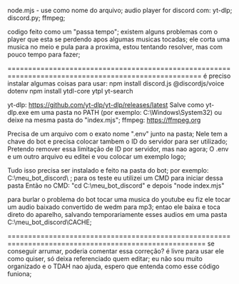 node.mjs - use como nome do arquivo;
audio player for discord com: yt-dlp; discord.py; ffmpeg;

codigo feito como um "passa tempo";
existem alguns problemas com o player que esta se perdendo apos algumas musicas tocadas;
ele corta uma musica no meio e pula para a proxima, estou tentando resolver, mas com pouco tempo para fazer;

=====================================================================================================
é preciso instalar algumas coisas para usar:
npm install discord.js @discordjs/voice dotenv
npm install ytdl-core ytpl yt-search

yt-dlp: https://github.com/yt-dlp/yt-dlp/releases/latest
Salve como yt-dlp.exe em uma pasta no PATH (por exemplo: C:\Windows\System32) 
ou deixe na mesma pasta do "index.mjs";
ffmpeg: https://ffmpeg.org

Precisa de um arquivo com o exato nome ".env" junto na pasta; Nele tem a chave do bot e precisa colocar tambem o ID do servidor para ser utilizado;
Pretendo remover essa limitação de ID por servidor, mas nao agora; O .env e um outro arquivo eu editei e vou colocar um exemplo logo;

 Tudo isso precisa ser instalado e feito na pasta do bot;
 por exemplo: C:\meu_bot_discord\ ; para os teste eu utilizei um CMD para iniciar dessa pasta
 Então no CMD: "cd C:\meu_bot_discord" e depois "node index.mjs"

para burlar o problema do bot tocar uma musica do youtube eu fiz ele tocar um audio baixado convertido de wedm para mp3;
entao ele baixa e toca direto do aparelho, salvando temporariamente esses audios em uma pasta C:\meu_bot_discord\CACHE;


======================================================================================================
se conseguir arrumar, poderia comentar essa correção?
é livre para usar ele como quiser, só deixa referenciado quem editar;
eu não sou muito organizado e o TDAH nao ajuda, espero que entenda como esse código funiona;
